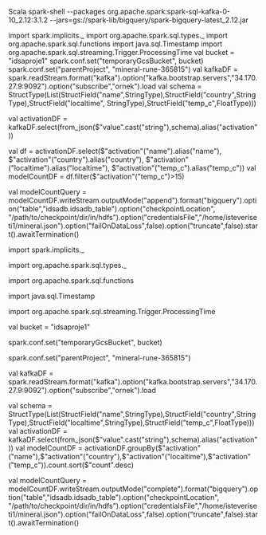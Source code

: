 Scala
spark-shell --packages org.apache.spark:spark-sql-kafka-0-10_2.12:3.1.2 --jars=gs://spark-lib/bigquery/spark-bigquery-latest_2.12.jar

import spark.implicits._
import org.apache.spark.sql.types._
import org.apache.spark.sql.functions
import java.sql.Timestamp
import org.apache.spark.sql.streaming.Trigger.ProcessingTime
val bucket = "idsaproje1"
spark.conf.set("temporaryGcsBucket", bucket)
spark.conf.set("parentProject", "mineral-rune-365815")
val kafkaDF = spark.readStream.format("kafka").option("kafka.bootstrap.servers","34.170.27.9:9092").option("subscribe","ornek").load
val schema = StructType(List(StructField("name",StringType),StructField("country",StringType),StructField("localtime", StringType),StructField("temp_c",FloatType)))

val activationDF = kafkaDF.select(from_json($"value".cast("string"),schema).alias("activation"))

val df = activationDF.select($"activation"("name").alias("name"),
$"activation"("country").alias("country"),
$"activation"("localtime").alias("localtime"),
$"activation"("temp_c").alias("temp_c"))
val modelCountDF = df.filter($"activation"("temp_c")>15)


val modelCountQuery = modelCountDF.writeStream.outputMode("append").format("bigquery").option("table","idsadb.idsadb_table").option("checkpointLocation", "/path/to/checkpoint/dir/in/hdfs").option("credentialsFile","/home/isteveriseti1/mineral.json").option("failOnDataLoss",false).option("truncate",false).start().awaitTermination()






import spark.implicits._

import org.apache.spark.sql.types._

import org.apache.spark.sql.functions

import java.sql.Timestamp

import org.apache.spark.sql.streaming.Trigger.ProcessingTime

val bucket = "idsaproje1"

spark.conf.set("temporaryGcsBucket", bucket)

spark.conf.set("parentProject", "mineral-rune-365815")

val kafkaDF = spark.readStream.format("kafka").option("kafka.bootstrap.servers","34.170.27.9:9092").option("subscribe","ornek").load

val schema = StructType(List(StructField("name",StringType),StructField("country",StringType),StructField("localtime",StringType),StructField("temp_c",FloatType)))
val activationDF = kafkaDF.select(from_json($"value".cast("string"),schema).alias("activation"))
val modelCountDF = activationDF.groupBy($"activation"("name"),$"activation"("country"),$"activation"("localtime"),$"activation"("temp_c")).count.sort($"count".desc)


val modelCountQuery = modelCountDF.writeStream.outputMode("complete").format("bigquery").option("table","idsadb.idsadb_table").option("checkpointLocation", "/path/to/checkpoint/dir/in/hdfs").option("credentialsFile","/home/isteveriseti1/mineral.json").option("failOnDataLoss",false).option("truncate",false).start().awaitTermination()
